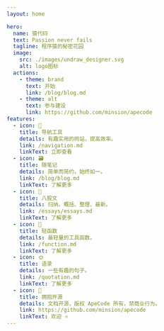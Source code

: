 ```yaml
---
layout: home

hero:
  name: 猿代码
  text: Passion never fails
  tagline: 程序猿的秘密花园
  image:
    src: ./images/undraw_designer.svg
    alt: logo图标
  actions:
    - theme: brand
      text: 开始
      link: /blog/blog.md
    - theme: alt
      text: 参与建设
      link: https://github.com/minsion/apecode
features:
  - icon: 🔗
    title: 导航工具
    details: 有趣实用的网站，提高效率。
    link: /navigation.md
    linkText: 立即查看
  - icon: 🗃️
    title: 随笔记
    details: 简单而简约，始终如一。
    link: /blog/blog.md
    linkText: 了解更多
  - icon: 📝
    title: 八股文
    details: 归纳、概括、整理、最新。
    link: /essays/essays.md
    linkText: 了解更多
  - icon: 🚀
    title: 轻函数
    details: 最轻量的工具函数。
    link: /function.md
    linkText: 了解更多
  - icon: 🌞
    title: 语录
    details: 一些有趣的句子。
    link: /quotation.md
    linkText: 了解更多
  - icon: 🚩
    title: 拥抱开源
    details: 文档开源，版权 ApeCode 所有，禁商业行为。
    link: https://github.com/minsion/apecode
    linkText: 欢迎 ⭐
---
```


<script setup>
import {
  VPTeamPage,
  VPTeamPageTitle,
  VPTeamMembers,
  VPTeamPageSection
} from 'vitepress/theme'
import { members } from '../.vitepress/config/members.mts'

const coreMembers = [...members]
</script>

<VPTeamPage>
  <VPTeamPageTitle>
    <template #title>核心团队</template>
  </VPTeamPageTitle>
  <VPTeamMembers size="medium" :members="coreMembers" />
</VPTeamPage>
